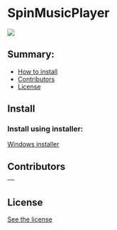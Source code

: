 # SpinMusicPlayer
<img src="https://raw.githubusercontent.com/emanuelfranklyn/SpinMusicPlayerDesktop/main/respositoryResouces/readmegif.gif">

## Summary:
- [How to install](#install)
- [Contributors](#contributors)
- [License](#license)

## Install
### Install using installer:

[Windows installer](https://github.com/emanuelfranklyn/SpinMusicPlayerDesktop/releases/download/v1.0.0-beta-1.2/Spin-Music-Player-setup-1.0.0-beta-1.2-win.exe)

## Contributors

| [<img src="" witdh="115"><br><sub></sub>](https://github.com/) |
| :---: |

## License

[See the license](https://github.com/emanuelfranklyn/SpinMusicPlayerDesktop/blob/main/LICENSE)
